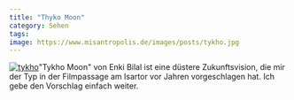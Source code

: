 ```yaml
---
title: "Thyko Moon"
category: Sehen
tags: 
image: https://www.misantropolis.de/images/posts/tykho.jpg
---
```


[![](http://www.misantropolis.de/wp-content/uploads/2008/04/tykho.jpg "tykho")](http://www.misantropolis.de/wp-content/uploads/2008/04/tykho.jpg)"Tykho Moon" von Enki Bilal ist eine düstere Zukunftsvision, die mir der Typ in der Filmpassage am Isartor vor Jahren vorgeschlagen hat. Ich gebe den Vorschlag einfach weiter.